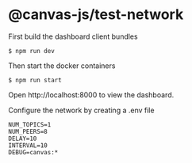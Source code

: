 # @canvas-js/test-network

First build the dashboard client bundles

```
$ npm run dev
```

Then start the docker containers

```
$ npm run start
```

Open http://localhost:8000 to view the dashboard.

Configure the network by creating a .env file

```
NUM_TOPICS=1
NUM_PEERS=8
DELAY=10
INTERVAL=10
DEBUG=canvas:*
```
